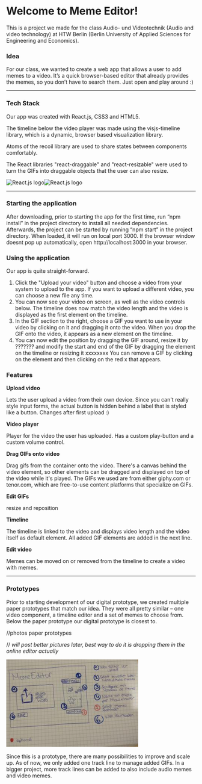 <h1>Welcome to Meme Editor!</h1>


This is a project we made for the class Audio- und Videotechnik (Audio and video technology) at HTW Berlin (Berlin University of Applied Sciences for Engineering and Economics).



<h3>Idea</h2>
For our class, we wanted to create a web app that allows a user to add memes to a video. It’s a quick browser-based editor that already provides the memes, so you don’t have to search them. Just open and play around :)

-----

<h3>Tech Stack</h3>
Our app was created with React.js, CSS3 and HTML5.

The timeline below the video player was made using the visjs-timeline library, which is a dynamic, browser based visualization library.

Atoms of the recoil library are used to share states between components comfortably.

The React libraries "react-draggable" and "react-resizable" were used to turn the GIFs into draggable objects that the user can also resize. 

<img src="https://dwglogo.com/wp-content/uploads/2017/09/1460px-React_logo.png" alt="React.js logo" height="200"/><img src="https://upload.wikimedia.org/wikipedia/commons/thumb/1/10/CSS3_and_HTML5_logos_and_wordmarks.svg/2560px-CSS3_and_HTML5_logos_and_wordmarks.svg.png" alt="React.js logo" height="200"/>


----

<h3>Starting the application</h3>

After downloading, prior to starting the app for the first time, run “npm install” in the project directory to install all needed dependencies. Afterwards, the project can be started by running “npm start” in the project directory. When loaded, it will run on local port 3000. If the browser window doesnt pop up automatically, open http://localhost:3000 in your browser.

<h3>Using the application</h3>
Our app is quite straight-forward. 

1. Click the "Upload your video" button and choose a video from your system to upload to the app. If you want to upload a different video, you can choose a new file any time.
2. You can now see your video on screen, as well as the video controls below. The timeline does now match the video length and the video is displayed as the first element on the timeline.
3. In the GIF section to the right, choose a GIF you want to use in your video by clicking on it and dragging it onto the video. When you drop the GIF onto the video, it appears as a new element on the timeline. 
4. You can now edit the position by dragging the GIF around, resize it by ??????? and modify the start and end of the GIF by dragging the element on the timeline or resizing it xxxxxxxx You can remove a GIF by clicking on the element and then clicking on the red x that appears.


<h3>Features</h3>

**Upload video**

Lets the user upload a video from their own device. Since you can't really style input forms, the actual button is hidden behind a label that is styled like a button. Changes after first upload :)


**Video player**

Player for the video the user has uploaded.
Has a custom play-button and a custom volume control. 

**Drag GIFs onto video**

Drag gifs from the container onto the video.
There's a canvas behind the video element, so other elements can be dragged and displayed on top of the video while it's played.
The GIFs we used are from either giphy.com or tenor.com, which are free-to-use content platforms that specialize on GIFs.

**Edit GIFs**

resize and reposition


**Timeline**

The timeline is linked to the video and displays video length and the video itself as default element.
All added GIF elements are added in the next line. 

**Edit video**

Memes can be moved on or removed from the timeline to create a video with memes.


---


<h3>Prototypes</h2>

Prior to starting development of our digital prototype, we created multiple paper prototypes that match our idea. They were all pretty similar – one video component, a timeline editor and a set of memes to choose from. Below the paper prototype our digital prototype is closest to.

//photos paper prototypes

// *will post better pictures later, best way to do it is dropping them in the online editor actually*

![Img 1](./public/img1.png)



Since this is a prototype, there are many possibilities to improve and scale up. As of now, we only added one track line to manage added GIFs. In a bigger project, more track lines can be added to also include audio memes and video memes. 




